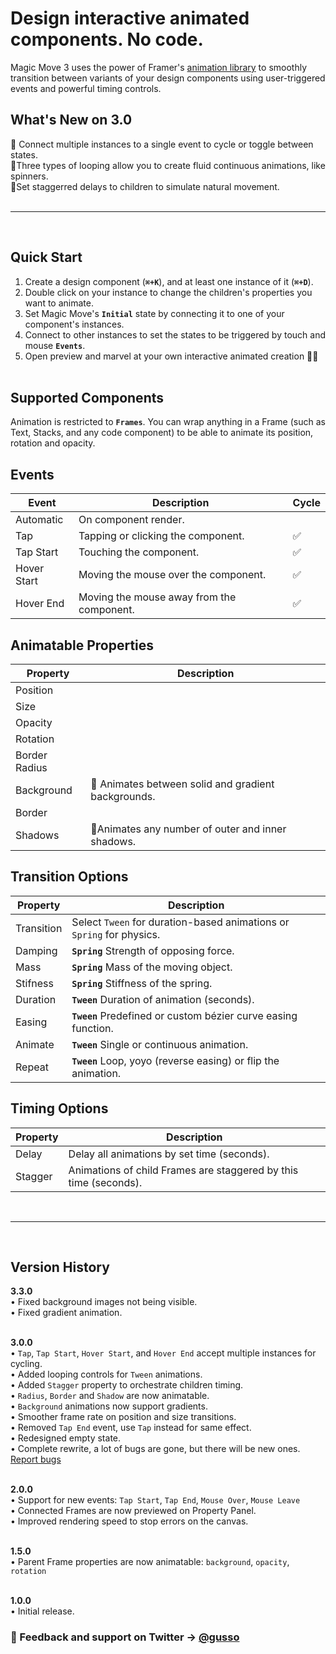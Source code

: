 # Design interactive animated components. No code.

Magic Move 3 uses the power of Framer's [animation library](https://www.framer.com/api/animation/) to smoothly transition between variants of your design components using user-triggered events and powerful timing controls.

## What's New on 3.0

🚴‍ Connect multiple instances to a single event to cycle or toggle between states.  
🤸‍ Three types of looping allow you to create fluid continuous animations, like spinners.  
👯‍ Set staggerred delays to children to simulate natural movement.  
⠀

---

⠀

## Quick Start

1. Create a design component (**`⌘+K`**), and at least one instance of it (**`⌘+D`**).
2. Double click on your instance to change the children's properties you want to animate.
3. Set Magic Move's **`Initial`** state by connecting it to one of your component's instances.
4. Connect to other instances to set the states to be triggered by touch and mouse **`Events`**.
5. Open preview and marvel at your own interactive animated creation 🎩🐇  
   ⠀

## Supported Components

Animation is restricted to **`Frames`**. You can wrap anything in a Frame (such as Text, Stacks, and any code component) to be able to animate its position, rotation and opacity.

## Events

| Event       | Description                               | Cycle |
| ----------- | ----------------------------------------- | ----- |
| Automatic   | On component render.                      |       |
| Tap         | Tapping or clicking the component.        | ✅    |
| Tap Start   | Touching the component.                   | ✅    |
| Hover Start | Moving the mouse over the component.      | ✅    |
| Hover End   | Moving the mouse away from the component. | ✅    |

## Animatable Properties

| Property      | Description                                         |
| ------------- | --------------------------------------------------- |
| Position      |                                                     |
| Size          |                                                     |
| Opacity       |                                                     |
| Rotation      |                                                     |
| Border Radius |                                                     |
| Background    | 🌈 Animates between solid and gradient backgrounds. |
| Border        |                                                     |
| Shadows       | 🔦Animates any number of outer and inner shadows.   |

## Transition Options

| Property   | Description                                                           |
| ---------- | --------------------------------------------------------------------- |
| Transition | Select `Tween` for duration-based animations or `Spring` for physics. |
| Damping    | **`Spring`** Strength of opposing force.                              |
| Mass       | **`Spring`** Mass of the moving object.                               |
| Stifness   | **`Spring`** Stiffness of the spring.                                 |
| Duration   | **`Tween`** Duration of animation (seconds).                          |
| Easing     | **`Tween`** Predefined or custom bézier curve easing function.        |
| Animate    | **`Tween`** Single or continuous animation.                           |
| Repeat     | **`Tween`** Loop, yoyo (reverse easing) or flip the animation.        |

## Timing Options

| Property | Description                                                      |
| -------- | ---------------------------------------------------------------- |
| Delay    | Delay all animations by set time (seconds).                      |
| Stagger  | Animations of child Frames are staggered by this time (seconds). |

⠀

---

⠀

## Version History

**3.3.0**  
• Fixed background images not being visible.  
• Fixed gradient animation.  
⠀

**3.0.0**  
• `Tap`, `Tap Start`, `Hover Start`, and `Hover End` accept multiple instances for cycling.  
• Added looping controls for `Tween` animations.  
• Added `Stagger` property to orchestrate children timing.  
• `Radius`, `Border` and `Shadow` are now animatable.  
• `Background` animations now support gradients.  
• Smoother frame rate on position and size transitions.  
• Removed `Tap End` event, use `Tap` instead for same effect.  
• Redesigned empty state.  
• Complete rewrite, a lot of bugs are gone, but there will be new ones. [Report bugs](https://twitter.com/gusso)  
⠀

**2.0.0**  
• Support for new events: `Tap Start`, `Tap End`, `Mouse Over`, `Mouse Leave`  
• Connected Frames are now previewed on Property Panel.  
• Improved rendering speed to stop errors on the canvas.  
⠀

**1.5.0**  
• Parent Frame properties are now animatable: `background`, `opacity`, `rotation`  
⠀

**1.0.0**  
• Initial release.

### 💬 Feedback and support on Twitter → [@gusso](https://twitter.com/gusso)
